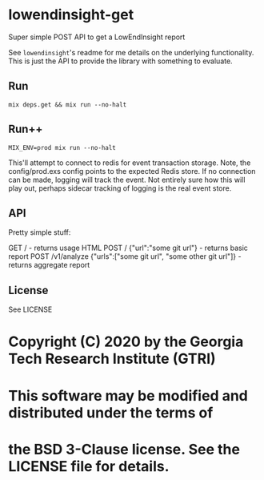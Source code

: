 # lowendinsight-get

Super simple POST API to get a LowEndInsight report

See `lowendinsight`'s readme for me details on the underlying
functionality.  This is just the API to provide the library with
something to evaluate.

## Run

`mix deps.get && mix run --no-halt`

## Run++

`MIX_ENV=prod mix run --no-halt`

This'll attempt to connect to redis for event transaction storage.
Note, the config/prod.exs config points to the expected Redis store.  If
no connection can be made, logging will track the event.  Not entirely
sure how this will play out, perhaps sidecar tracking of logging is the
real event store.

## API

Pretty simple stuff:

GET / - returns usage HTML
POST / {"url":"some git url"} - returns basic report
POST /v1/analyze {"urls":["some git url", "some other git url"]} -
returns aggregate report

## License

See LICENSE

# Copyright (C) 2020 by the Georgia Tech Research Institute (GTRI)
# This software may be modified and distributed under the terms of
# the BSD 3-Clause license. See the LICENSE file for details.
